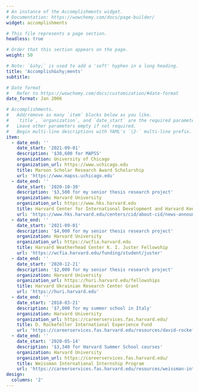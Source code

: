```yaml
---
# An instance of the Accomplishments widget.
# Documentation: https://wowchemy.com/docs/page-builder/
widget: accomplishments

# This file represents a page section.
headless: true

# Order that this section appears on the page.
weight: 50

# Note: `&shy;` is used to add a 'soft' hyphen in a long heading.
title: 'Accomplish&shy;ments'
subtitle:

# Date format
#   Refer to https://wowchemy.com/docs/customization/#date-format
date_format: Jan 2006

# Accomplishments.
#   Add/remove as many `item` blocks below as you like.
#   `title`, `organization`, and `date_start` are the required parameters.
#   Leave other parameters empty if not required.
#   Begin multi-line descriptions with YAML's `|2-` multi-line prefix.
item:
  - date_end: ''
    date_start: '2021-09-01'
    description: '$30,600 for MAPSS'
    organization: University of Chicago
    organization_url: https://www.uchicago.edu
    title: Maroon Scholar Research Award Scholarship
    url: 'https://www.mapss.uchicago.edu'
  - date_end: ''
    date_start: '2020-10-30'
    description: '$3,500 for my senior thesis research project'
    organization: Harvard University
    organization_url: https://www.hks.harvard.edu
    title: Harvard Center for International Development and Harvard Kennedy School Malcolm Wiener Center Joint Award
    url: 'https://www.hks.harvard.edu/centers/cid/about-cid/news-announcements/proposals-inequality-research-awards'
  - date_end: ''
    date_start: '2021-09-01'
    description: '$4,000 for my senior thesis research project'
    organization: Harvard University
    organization_url: https://wcfia.harvard.edu
    title: Harvard Weatherhead Center K. I. Juster Fellowship
    url: 'https://wcfia.harvard.edu/funding/student/juster'
  - date_end: ''
    date_start: '2020-12-21'
    description: '$2,000 for my senior thesis research project'
    organization: Harvard University
    organization_url: https://huri.harvard.edu/fellowships
    title: Harvard Ukrainian Research Center Grant
    url: 'https://huri.harvard.edu'
  - date_end: ''
    date_start: '2018-03-21'
    description: '$7,000 for my summer school in Italy'
    organization: Harvard University
    organization_url: https://careerservices.fas.harvard.edu/
    title: D. Rockefeller International Experience Fund
    url: 'https://careerservices.fas.harvard.edu/resources/david-rockefeller-international-experience-grant/'
  - date_end: ''
    date_start: '2020-05-14'
    description: '$3,340 for Harvard Summer School courses'
    organization: Harvard University
    organization_url: https://careerservices.fas.harvard.edu/
    title: Weissman International Internship Program
    url: 'https://careerservices.fas.harvard.edu/resources/weissman-international-internship-program-grant/' 
design:
  columns: '2'
---
```

